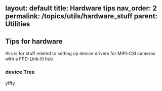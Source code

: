 layout: default
title: Hardware tips
nav_order: 2 
permalink: /topics/utils/hardware_stuff
parent: Utilities
---

## Tips for hardware
this is for stuff related to setting up device drivers for MIPI-CSI cameras with a FPD-Link-III hub 

### device Tree

yfffy



